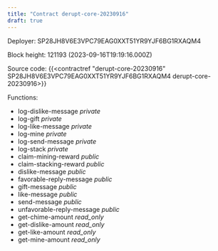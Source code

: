 ```yaml
---
title: "Contract derupt-core-20230916"
draft: true
---
```

Deployer: SP28JH8V6E3VPC79EAG0XXT51YR9YJF6BG1RXAQM4


 



Block height: 121193 (2023-09-16T19:19:16.000Z)

Source code: {{<contractref "derupt-core-20230916" SP28JH8V6E3VPC79EAG0XXT51YR9YJF6BG1RXAQM4 derupt-core-20230916>}}

Functions:

* log-dislike-message _private_
* log-gift _private_
* log-like-message _private_
* log-mine _private_
* log-send-message _private_
* log-stack _private_
* claim-mining-reward _public_
* claim-stacking-reward _public_
* dislike-message _public_
* favorable-reply-message _public_
* gift-message _public_
* like-message _public_
* send-message _public_
* unfavorable-reply-message _public_
* get-chime-amount _read_only_
* get-dislike-amount _read_only_
* get-like-amount _read_only_
* get-mine-amount _read_only_
